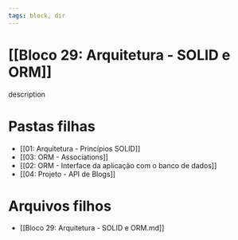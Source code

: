 ```yaml
---
tags: block, dir
---
```


# [[Bloco 29: Arquitetura - SOLID e ORM]]

description

# Pastas filhas

- [[01: Arquitetura - Princípios SOLID]]
- [[03: ORM - Associations]]
- [[02: ORM - Interface da aplicação com o banco de dados]]
- [[04: Projeto - API de Blogs]]

# Arquivos filhos

- [[Bloco 29: Arquitetura - SOLID e ORM.md]]
